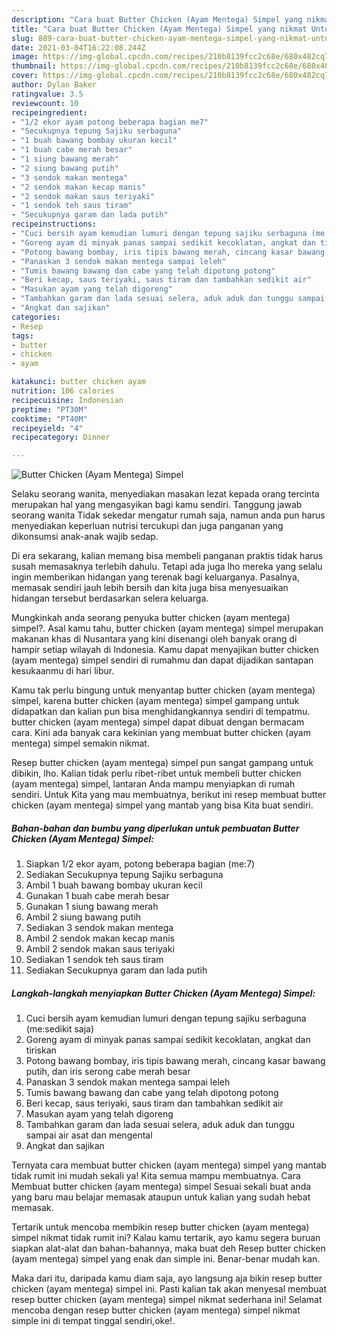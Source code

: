 ```yaml
---
description: "Cara buat Butter Chicken (Ayam Mentega) Simpel yang nikmat Untuk Jualan"
title: "Cara buat Butter Chicken (Ayam Mentega) Simpel yang nikmat Untuk Jualan"
slug: 889-cara-buat-butter-chicken-ayam-mentega-simpel-yang-nikmat-untuk-jualan
date: 2021-03-04T16:22:08.244Z
image: https://img-global.cpcdn.com/recipes/210b8139fcc2c68e/680x482cq70/butter-chicken-ayam-mentega-simpel-foto-resep-utama.jpg
thumbnail: https://img-global.cpcdn.com/recipes/210b8139fcc2c68e/680x482cq70/butter-chicken-ayam-mentega-simpel-foto-resep-utama.jpg
cover: https://img-global.cpcdn.com/recipes/210b8139fcc2c68e/680x482cq70/butter-chicken-ayam-mentega-simpel-foto-resep-utama.jpg
author: Dylan Baker
ratingvalue: 3.5
reviewcount: 10
recipeingredient:
- "1/2 ekor ayam potong beberapa bagian me7"
- "Secukupnya tepung Sajiku serbaguna"
- "1 buah bawang bombay ukuran kecil"
- "1 buah cabe merah besar"
- "1 siung bawang merah"
- "2 siung bawang putih"
- "3 sendok makan mentega"
- "2 sendok makan kecap manis"
- "2 sendok makan saus teriyaki"
- "1 sendok teh saus tiram"
- "Secukupnya garam dan lada putih"
recipeinstructions:
- "Cuci bersih ayam kemudian lumuri dengan tepung sajiku serbaguna (me:sedikit saja)"
- "Goreng ayam di minyak panas sampai sedikit kecoklatan, angkat dan tiriskan"
- "Potong bawang bombay, iris tipis bawang merah, cincang kasar bawang putih, dan iris serong cabe merah besar"
- "Panaskan 3 sendok makan mentega sampai leleh"
- "Tumis bawang bawang dan cabe yang telah dipotong potong"
- "Beri kecap, saus teriyaki, saus tiram dan tambahkan sedikit air"
- "Masukan ayam yang telah digoreng"
- "Tambahkan garam dan lada sesuai selera, aduk aduk dan tunggu sampai air asat dan mengental"
- "Angkat dan sajikan"
categories:
- Resep
tags:
- butter
- chicken
- ayam

katakunci: butter chicken ayam 
nutrition: 106 calories
recipecuisine: Indonesian
preptime: "PT30M"
cooktime: "PT40M"
recipeyield: "4"
recipecategory: Dinner

---
```



![Butter Chicken (Ayam Mentega) Simpel](https://img-global.cpcdn.com/recipes/210b8139fcc2c68e/680x482cq70/butter-chicken-ayam-mentega-simpel-foto-resep-utama.jpg)

Selaku seorang wanita, menyediakan masakan lezat kepada orang tercinta merupakan hal yang mengasyikan bagi kamu sendiri. Tanggung jawab seorang  wanita Tidak sekedar mengatur rumah saja, namun anda pun harus menyediakan keperluan nutrisi tercukupi dan juga panganan yang dikonsumsi anak-anak wajib sedap.

Di era  sekarang, kalian memang bisa membeli panganan praktis tidak harus susah memasaknya terlebih dahulu. Tetapi ada juga lho mereka yang selalu ingin memberikan hidangan yang terenak bagi keluarganya. Pasalnya, memasak sendiri jauh lebih bersih dan kita juga bisa menyesuaikan hidangan tersebut berdasarkan selera keluarga. 



Mungkinkah anda seorang penyuka butter chicken (ayam mentega) simpel?. Asal kamu tahu, butter chicken (ayam mentega) simpel merupakan makanan khas di Nusantara yang kini disenangi oleh banyak orang di hampir setiap wilayah di Indonesia. Kamu dapat menyajikan butter chicken (ayam mentega) simpel sendiri di rumahmu dan dapat dijadikan santapan kesukaanmu di hari libur.

Kamu tak perlu bingung untuk menyantap butter chicken (ayam mentega) simpel, karena butter chicken (ayam mentega) simpel gampang untuk didapatkan dan kalian pun bisa menghidangkannya sendiri di tempatmu. butter chicken (ayam mentega) simpel dapat dibuat dengan bermacam cara. Kini ada banyak cara kekinian yang membuat butter chicken (ayam mentega) simpel semakin nikmat.

Resep butter chicken (ayam mentega) simpel pun sangat gampang untuk dibikin, lho. Kalian tidak perlu ribet-ribet untuk membeli butter chicken (ayam mentega) simpel, lantaran Anda mampu menyiapkan di rumah sendiri. Untuk Kita yang mau membuatnya, berikut ini resep membuat butter chicken (ayam mentega) simpel yang mantab yang bisa Kita buat sendiri.

<!--inarticleads1-->

##### Bahan-bahan dan bumbu yang diperlukan untuk pembuatan Butter Chicken (Ayam Mentega) Simpel:

1. Siapkan 1/2 ekor ayam, potong beberapa bagian (me:7)
1. Sediakan Secukupnya tepung Sajiku serbaguna
1. Ambil 1 buah bawang bombay ukuran kecil
1. Gunakan 1 buah cabe merah besar
1. Gunakan 1 siung bawang merah
1. Ambil 2 siung bawang putih
1. Sediakan 3 sendok makan mentega
1. Ambil 2 sendok makan kecap manis
1. Ambil 2 sendok makan saus teriyaki
1. Sediakan 1 sendok teh saus tiram
1. Sediakan Secukupnya garam dan lada putih




<!--inarticleads2-->

##### Langkah-langkah menyiapkan Butter Chicken (Ayam Mentega) Simpel:

1. Cuci bersih ayam kemudian lumuri dengan tepung sajiku serbaguna (me:sedikit saja)
1. Goreng ayam di minyak panas sampai sedikit kecoklatan, angkat dan tiriskan
1. Potong bawang bombay, iris tipis bawang merah, cincang kasar bawang putih, dan iris serong cabe merah besar
1. Panaskan 3 sendok makan mentega sampai leleh
1. Tumis bawang bawang dan cabe yang telah dipotong potong
1. Beri kecap, saus teriyaki, saus tiram dan tambahkan sedikit air
1. Masukan ayam yang telah digoreng
1. Tambahkan garam dan lada sesuai selera, aduk aduk dan tunggu sampai air asat dan mengental
1. Angkat dan sajikan




Ternyata cara membuat butter chicken (ayam mentega) simpel yang mantab tidak rumit ini mudah sekali ya! Kita semua mampu membuatnya. Cara Membuat butter chicken (ayam mentega) simpel Sesuai sekali buat anda yang baru mau belajar memasak ataupun untuk kalian yang sudah hebat memasak.

Tertarik untuk mencoba membikin resep butter chicken (ayam mentega) simpel nikmat tidak rumit ini? Kalau kamu tertarik, ayo kamu segera buruan siapkan alat-alat dan bahan-bahannya, maka buat deh Resep butter chicken (ayam mentega) simpel yang enak dan simple ini. Benar-benar mudah kan. 

Maka dari itu, daripada kamu diam saja, ayo langsung aja bikin resep butter chicken (ayam mentega) simpel ini. Pasti kalian tak akan menyesal membuat resep butter chicken (ayam mentega) simpel nikmat sederhana ini! Selamat mencoba dengan resep butter chicken (ayam mentega) simpel nikmat simple ini di tempat tinggal sendiri,oke!.

